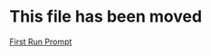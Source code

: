 ﻿# This file has been moved

[First Run Prompt](https://github.com/microsoft/WindowsTemplateStudio/blob/release/docs/UWP/features/first-run-prompt.md)